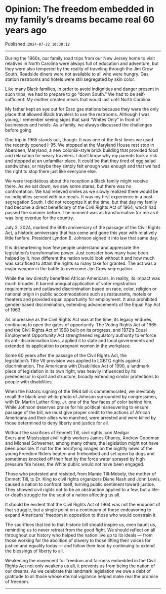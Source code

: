 # Opinion: The freedom embedded in my family’s dreams became real 60 years ago

Published :`2024-07-22 10:38:12`

---

During the 1960s, our family road trips from our New Jersey home to visit relatives in North Carolina were always full of education and adventure, but they were also tempered by the reality of traveling through the Jim Crow South. Roadside diners were not available to all who were hungry. Gas station restrooms and hotels were still segregated by skin color.

Like many Black families, in order to avoid indignities and danger present in such trips, we had to prepare to go “down South.” We had to be self-sufficient: My mother created meals that would last until North Carolina.

My father kept an eye out for Esso gas stations because they were the only place that allowed Black travelers to use the restrooms. Although I was young, I remember seeing signs that said “Whites Only” in front of businesses and hotels. As a family, we always discussed the challenges before going.

One trip in 1965 stands out, though. It was one of the first times we used the recently opened I-95. We stopped at the Maryland House rest stop in Aberdeen, Maryland, a new colonial-style brick building that provided food and relaxation for weary travelers. I don’t know why my parents took a risk and stopped at an unfamiliar place. It could be that they tired of egg salad sandwiches, or maybe they simply felt enough was enough and that we had the right to stop there just like everyone else.

We were trepidatious about the reception a Black family might receive there. As we sat down, we saw some stares, but there was no confrontation. We had relieved smiles as we slowly realized there would be no indignities served with our meals. It was my first experience in a post-segregation South. I did not recognize it at the time, but that day my family had become a direct beneficiary of the Civil Rights Act of 1964, which had passed the summer before. The moment was as transformative for me as it was long overdue for the country.

July 2, 2024, marked the 60th anniversary of the passage of the Civil Rights Act, a historic anniversary that has come and gone this year with relatively little fanfare. President Lyndon B. Johnson signed it into law that same day.

It is disheartening how few people understand and appreciate the legislation’s transformative power. Just consider how many have been helped by it, how different the nation would look without it and how much was sacrificed to attain the rights so many take for granted. The act was a major weapon in the battle to overcome Jim Crow segregation.

While the law directly benefited African Americans, in reality, its impact was much broader. It barred unequal application of voter registration requirements and outlawed discrimination based on race, color, religion or national origin in public accommodations such as restaurants, motels or theaters and provided equal opportunity for employment. It also prohibited gender-based discrimination, extending advancements of the Equal Pay Act of 1963.

As impressive as the Civil Rights Act was at the time, its legacy endures, continuing to open the gates of opportunity. The Voting Rights Act of 1965 and the Civil Rights Act of 1968 built on its progress, and 1972’s Equal Employment Opportunity Act strengthened regulatory authority to enforce its anti-discrimination laws, applied it to state and local governments and extended its application to pregnant women in the workplace.

Some 60 years after the passage of the Civil Rights Act, the legislation’s Title VII provision was applied to LGBTQ rights against discrimination. The Americans with Disabilities Act of 1990, a landmark piece of legislation in its own right, was heavily influenced by its predecessor in spirit and structure, broadly extending similar protections to people with disabilities.

When the historic signing of the 1964 bill is commemorated, we inevitably recall the black-and-white photo of Johnson surrounded by congressmen, with Dr. Martin Luther King, Jr. one of the few faces of color behind him. While Johnson deserves praise for his political maneuvering to ensure passage of the bill, we must give proper credit to the actions of African Americans and their allies who marched, were arrested and were killed by those determined to deny liberty and justice for all.

Without the sacrifices of Emmett Till, civil rights icon Medgar Evers and Mississippi civil rights workers James Chaney, Andrew Goodman and Michael Schwerner, among many others, the legislation might not have been possible. If not for the horrifying images on the nightly news of the young Freedom Riders beaten and firebombed and set upon by dogs  and sometimes knocked off their feet by the force water sprayed by high pressure fire hoses, the White public would not have been engaged.

Those who protested and resisted, from Mamie Till-Mobely, the mother of Emmett Till, to Dr. King to civil rights organizers Diane Nash and John Lewis, caused a nation to confront itself, turning public sentiment toward justice. They showed civil rights not to be an abstraction applied to a few, but a life-or-death struggle for the soul of a nation affecting us all.

It should be evident that the Civil Rights Act of 1964 was not the endpoint of that struggle, but a single point on a continuum of those endeavoring to expand Americans’ freedom in opposition to those who would constrain it.

The sacrifices that led to that historic bill should inspire us, even haunt us, reminding us to never retreat from the good fight. We should reflect on all throughout our history who helped the nation live up to its ideals — from those working for the abolition of slavery to those lifting their voices for justice and equality today — and follow their lead by continuing to extend the blessings of liberty to all.

Weakening the movement for freedom and fairness embedded in the Civil Rights Act not only weakens us all, it prevents us from being the nation of our dreams. As we celebrate this landmark legislation we owe a debt of gratitude to all those whose eternal vigilance helped make real the promise of freedom.

---


